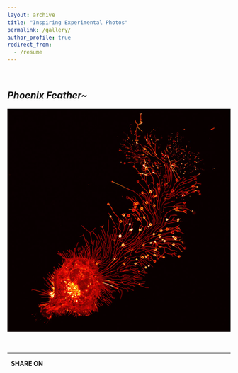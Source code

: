 ```yaml
---
layout: archive
title: "Inspiring Experimental Photos"
permalink: /gallery/
author_profile: true
redirect_from:
  - /resume
---
```


<script type="text/javascript" src="https://platform-api.sharethis.com/js/sharethis.js#property=5f648f2c35d8020014989d48&product=inline-share-buttons" async="async"></script>

<br>

## *Phoenix Feather~*

![](https://github.com/LiYuLab/figures-for-liyu-lab-page/raw/master/migrasome.jpg "Migracytosis of a L929 cell")

<br>

---

&nbsp; **SHARE ON**

<div class="sharethis-inline-share-buttons"></div>

<br>